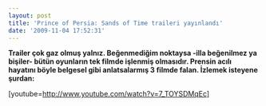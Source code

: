 ```yaml
---
layout: post
title: 'Prince of Persia: Sands of Time traileri yayınlandı'
date: '2009-11-04 17:52:31'
---
```


<strong>Trailer çok gaz olmuş yalnız. Beğenmediğim noktaysa -illa beğenilmez ya bişiler- bütün oyunların tek filmde işlenmiş olmasıdır. Prensin acılı hayatını böyle belgesel gibi anlatsalarmış 3 filmde falan. İzlemek isteyene şurdan:</strong>

[youtube=http://www.youtube.com/watch?v=7_TOYSDMqEc]